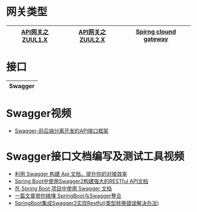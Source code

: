 # 网关类型

[API网关之ZUUL1.X](https://github.com/stevenli91748/JAVA-Architecture/blob/master/Swagger接口文档编写及测试工具/API网关之ZUUL1.X/README.md)|[API网关之ZUUL2.X](https://github.com/stevenli91748/JAVA-Architecture/blob/master/Swagger接口文档编写及测试工具/API网关之ZUUL2.X/README.md)|[Spirng clound gateway](https://github.com/stevenli91748/JAVA-Architecture/blob/master/Swagger接口文档编写及测试工具/Spirng%20clound%20gateway/README.md)|
---|---|---|

# 接口

Swagger|
---|


# Swagger视频

 * [Swagger-前后端分离开发的API接口框架](https://www.bilibili.com/video/av37961314/?spm_id_from=333.788.videocard.1)

# Swagger接口文档编写及测试工具视频

  
  * [利用 Swagger 构建 Api 文档，提升你的对接效率](https://juejin.im/post/5d4000b7f265da03e3695bc9)
  * [Spring Boot中使用Swagger2构建强大的RESTful API文档](http://blog.didispace.com/springbootswagger2/)
  * [在 Spring Boot 项目中使用 Swagger 文档](https://www.ibm.com/developerworks/cn/java/j-using-swagger-in-a-spring-boot-project/index.html)
  * [一篇文章带你搞懂 SpringBoot与Swagger整合](https://blog.csdn.net/itguangit/article/details/78978296)
  * [SpringBoot集成Swagger2实现Restful(类型转换错误解决办法)](https://www.jb51.net/article/117925.htm)

